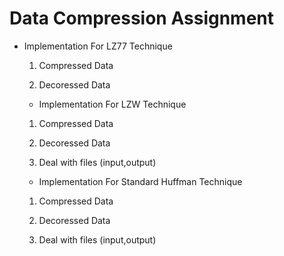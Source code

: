 # Data Compression Assignment

- Implementation For LZ77 Technique

   1. Compressed Data

   2. Decoressed Data  

   - Implementation For LZW Technique

   1. Compressed Data

   2. Decoressed Data 

   3. Deal with files (input,output)

   - Implementation For Standard Huffman Technique

   1. Compressed Data

   2. Decoressed Data 

   3. Deal with files (input,output)